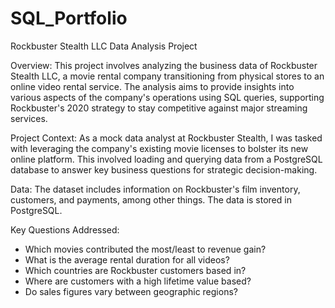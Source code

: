 # SQL_Portfolio
Rockbuster Stealth LLC Data Analysis Project

Overview:
This project involves analyzing the business data of Rockbuster Stealth LLC, a movie rental company transitioning from physical stores to an online video rental service. The analysis aims to provide insights into various aspects of the company's operations using SQL queries, supporting Rockbuster's 2020 strategy to stay competitive against major streaming services.

Project Context:
As a mock data analyst at Rockbuster Stealth, I was tasked with leveraging the company's existing movie licenses to bolster its new online platform. This involved loading and querying data from a PostgreSQL database to answer key business questions for strategic decision-making.

Data:
The dataset includes information on Rockbuster's film inventory, customers, and payments, among other things. The data is stored in PostgreSQL.

Key Questions Addressed:
- Which movies contributed the most/least to revenue gain?
- What is the average rental duration for all videos?
- Which countries are Rockbuster customers based in?
- Where are customers with a high lifetime value based?
- Do sales figures vary between geographic regions?

